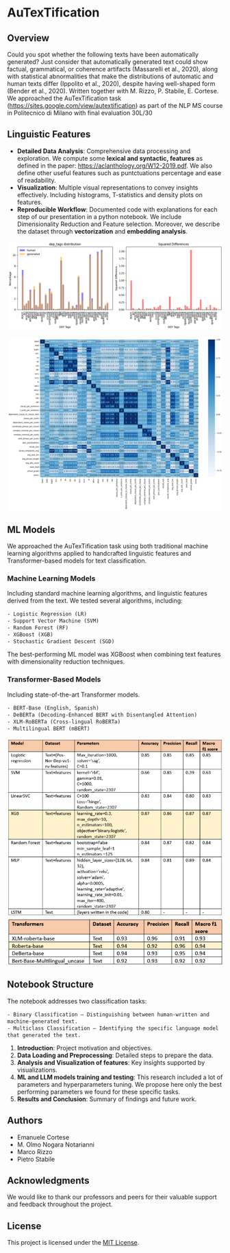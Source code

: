 # AuTexTification

## Overview
Could you spot whether the following texts have been automatically generated?
Just consider that automatically generated text could show factual, grammatical, or coherence artifacts (Massarelli et al., 2020), along with statistical abnormalities that make the distributions of automatic and human texts differ (Ippolito et al., 2020), despite having well-shaped form (Bender et al., 2020).
Written together with M. Rizzo, P. Stabile, E. Cortese. We approached the AuTexTification task (https://sites.google.com/view/autextification) as part of the NLP MS course in Politecnico di Milano with final evaluation 30L/30

## Linguistic Features
- **Detailed Data Analysis**: Comprehensive data processing and exploration. We compute some **lexical and syntactic, features** as defined in the paper: https://aclanthology.org/W12-2019.pdf. We also define other useful features such as puntctuations percentage and ease of readability.
- **Visualization**: Multiple visual representations to convey insights effectively. Including histograms, T-statistics and density plots on features.
- **Reproducible Workflow**: Documented code with explanations for each step of our presentation in a python notebook. We include Dimensionality Reduction and Feature selection. Moreover, we describe the dataset through **vectorization** and **embedding analysis**.


![Distribution of some of the features between human and machine generated text.](images/dep_tags_distribution.png)

![Correlation Matrix between the features](images/dep_tags_correlation.png)

## ML Models
We approached the AuTexTification task using both traditional machine learning algorithms applied to handcrafted linguistic features and Transformer-based models for text classification.

###  Machine Learning Models
Including standard machine learning algorithms, and linguistic features derived from the text. We tested several algorithms, including:

    - Logistic Regression (LR)
    - Support Vector Machine (SVM)
    - Random Forest (RF)
    - XGBoost (XGB)
    - Stochastic Gradient Descent (SGD)

The best-performing ML model was XGBoost when combining text features with dimensionality reduction techniques.

### Transformer-Based Models

Including state-of-the-art Transformer models. 

    - BERT-Base (English, Spanish)
    - DeBERTa (Decoding-Enhanced BERT with Disentangled Attention)
    - XLM-RoBERTa (Cross-lingual RoBERTa)
    - Multilingual BERT (mBERT)

![Best classification results with standard ML techniques](images/ML_classification.png)
![Best classification results with Transformers](images/transformers.png)

## Notebook Structure
The notebook addresses two classification tasks:

    - Binary Classification – Distinguishing between human-written and machine-generated text.
    - Multiclass Classification – Identifying the specific language model that generated the text.


1. **Introduction**: Project motivation and objectives.
2. **Data Loading and Preprocessing**: Detailed steps to prepare the data.
3. **Analysis and Visualization of features**: Key insights supported by visualizations.
4. **ML and LLM models training and testing**: This research included a lot of parameters and hyperparameters tuning. We propose here only the best performing parameters we found for these specific tasks. 
5. **Results and Conclusion**: Summary of findings and future work.


## Authors
- Emanuele Cortese
- M. Olmo Nogara Notarianni
- Marco Rizzo
- Pietro Stabile

## Acknowledgments
We would like to thank our professors and peers for their valuable support and feedback throughout the project.

## License
This project is licensed under the [MIT License](LICENSE).
